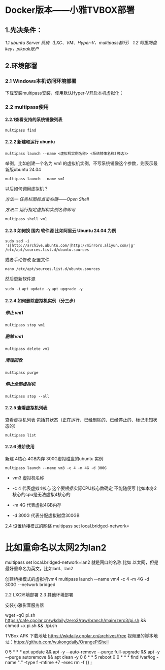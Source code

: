 # Docker版本——小雅TVBOX部署

## 1.先决条件：

*1.1 ubuntu Server 系统（LXC、VM、Hyper-V、multipass都行）*
*1.2 阿里网盘key，pikpak账户*

## 2.环境部署

### 2.1 Windows本机访问环境部署

下载安装multipass安装，使用默认Hyper-V开启本机虚拟化；

### 2.2 multipass使用

#### 2.2.1查看支持的系统镜像列表

`multipass find`

#### 2.2.2 新建和运行 ubuntu

`multipass launch --name <虚拟机实例名称> <系统镜像名称(可选)>`

举例，比如创建一个名为 vm1 的虚拟机实例，不写系统镜像这个参数，则表示最新版ubuntu 24.04

`multipass launch --name vm1`

以后如何调用虚拟机？

*方法一 任务栏图标点击右键——Open Shell*

*方法二 运行指定虚拟机实例名称即可*

`multipass shell vm1`

#### 2.2.3 如何换 国内 软件源 比如阿里云 Ubuntu 24.04 为例

`sudo sed -i 's|http://archive.ubuntu.com/|http://mirrors.aliyun.com/|g' /etc/apt/sources.list.d/ubuntu.sources`

或者手动修改 配置文件

`nano /etc/apt/sources.list.d/ubuntu.sources`

然后更新软件源

`sudo -i`
`apt update -y`
`apt upgrade -y`

#### 2.2.4 如何删除虚拟机实例（分三步）

##### 停止 vm1
`multipass stop vm1`

##### 删除 vm1
`multipass delete vm1`

##### 清理回收
`multipass purge`

##### 停止全部虚拟机
`multipass stop --all`

#### 2.2.5 查看虚拟机列表

查看虚拟机列表 包括其状态（正在运行、已经删除的、已经停止的、标记未知状态的）

`multipass list`

#### 2.2.6 进阶使用

新建 4核心 4GB内存 300G虚拟磁盘的ubuntu 实例

`multipass launch --name vm3 -c 4 -m 4G -d 300G`

- vm3 虚拟机名称
- -c 4 代表虚拟4核心 这个要根据实际CPU核心数确定 不能随便写 比如本身2核心的cpu是无法虚拟4核心的
- -m 4G 代表虚拟4GB内存

- -d 300G 代表分配虚拟磁盘300GB

2.4 设置桥接模式的网络
multipass set local.bridged-network=<name>
# 比如重命名以太网2为lan2
multipass set local.bridged-network=lan2
<name> 就是网口的名称 比如 以太网，但是最好重命名为英文，比如lan1、lan2

创建桥接模式的虚拟机vm4
multipass launch --name vm4 -c 4 -m 4G -d 300G --network bridged


2.2 LXC环境部署
2.3 其他环境部署



安装小雅影音服务器

wget -qO pi.sh https://cafe.cpolar.cn/wkdaily/zero3/raw/branch/main/zero3/pi.sh && chmod +x pi.sh && ./pi.sh






TVBox APK 下载地址 https://wkdaily.cpolar.cn/archives/free
视频里的脚本地址：https://github.com/wukongdaily/OrangePiShell


0 5 * * * apt update && apt -y --auto-remove --purge full-upgrade && apt -y --purge autoremove && apt clean -y
0 6 * * 5 reboot
0 0 * * * find /var/log -name "*.*" -type f -mtime +7 -exec rm -f {} \;



